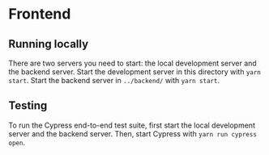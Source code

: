 # Frontend

## Running locally

There are two servers you need to start: the local development server and the
backend server. Start the development server in this directory with `yarn
start`. Start the backend server in `../backend/` with `yarn start`.

## Testing

To run the Cypress end-to-end test suite, first start the local development
server and the backend server. Then, start Cypress with `yarn run cypress open`.
